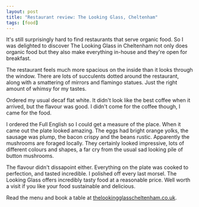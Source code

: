 ```yaml
---
layout: post
title: "Restaurant review: The Looking Glass, Cheltenham"
tags: [food]
---
```


It's still surprisingly hard to find restaurants that serve organic food. So I was delighted to discover The Looking Glass in Cheltenham not only does organic food but they also make everything in-house and they're open for breakfast.

The restaurant feels much more spacious on the inside than it looks through the window. There are lots of succulents dotted around the restaurant, along with a smattering of mirrors and flamingo statues. Just the right amount of whimsy for my tastes.

Ordered my usual decaf flat white. It didn't look like the best coffee when it arrived, but the flavour was good. I didn't come for the coffee though, I came for the food.

I ordered the Full English so I could get a measure of the place. When it came out the plate looked amazing. The eggs had bright orange yolks, the sausage was plump, the bacon crispy and the beans rustic. Apparently the mushrooms are foraged locally. They certainly looked impressive, lots of different colours and shapes, a far cry from the usual sad looking pile of button mushrooms.

The flavour didn't dissapoint either. Everything on the plate was cooked to perfection, and tasted incredible. I polished off every last morsel. The Looking Glass offers incredibly tasty food at a reasonable price. Well worth a visit if you like your food sustainable and delicious.

Read the menu and book a table at [thelookingglasscheltenham.co.uk](https://thelookingglasscheltenham.co.uk/).
